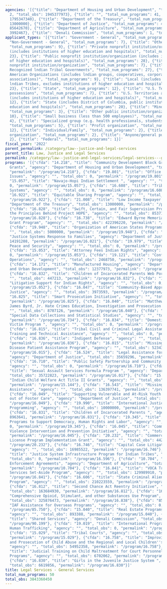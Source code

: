 ```yaml
---
agencies: '[{"title": "Department of Housing and Urban Development", "total_num_programs":
  2, "total_obs": 1945377973}, {"title": "", "total_num_programs": 41, "total_obs":
  1795347340}, {"title": "Department of the Treasury", "total_num_programs": 1, "total_obs":
  13000000}, {"title": "Department of Justice", "total_num_programs": 4, "total_obs":
  85642670}, {"title": "Department of Agriculture", "total_num_programs": 1, "total_obs":
  3992467}, {"title": "Denali Commission", "total_num_programs": 1, "total_obs": 0}]'
applicant_types: '[{"title": "Government - General", "total_num_programs": 5}, {"title":
  "Non-Government - General", "total_num_programs": 7}, {"title": "Other private institutions/organizations",
  "total_num_programs": 9}, {"title": "Private nonprofit institution/organization
  (includes institutions of higher education and hospitals)", "total_num_programs":
  23}, {"title": "Public nonprofit institution/organization (includes institutions
  of higher education and hospitals)", "total_num_programs": 28}, {"title": "Quasi-public
  nonprofit institution/organization", "total_num_programs": 7}, {"title": "Federally
  Recognized lndian Tribal Governments", "total_num_programs": 27}, {"title": "Native
  American Organizations (includes lndian groups, cooperatives, corporations, partnerships,
  associations)", "total_num_programs": 9}, {"title": "Local (includes State-designated
  lndian Tribes, excludes institutions of higher education and hospitals", "total_num_programs":
  23}, {"title": "State", "total_num_programs": 12}, {"title": "U.S. Territories and
  possessions", "total_num_programs": 7}, {"title": "U.S. Territories and possessions
  (includes institutions of higher education and hospitals)", "total_num_programs":
  12}, {"title": "State (includes District of Columbia, public institutions of higher
  education and hospitals)", "total_num_programs": 20}, {"title": "Minority group",
  "total_num_programs": 3}, {"title": "Other public institution/organization", "total_num_programs":
  10}, {"title": "Small business (less than 500 employees)", "total_num_programs":
  4}, {"title": "Specialized group (e.g. health professionals, students, veterans)",
  "total_num_programs": 5}, {"title": "Profit organization", "total_num_programs":
  12}, {"title": "Individual/Family", "total_num_programs": 2}, {"title": "Sponsored
  organization", "total_num_programs": 2}, {"title": "Anyone/general public", "total_num_programs":
  2}, {"title": "Federal", "total_num_programs": 1}]'
fiscal_year: '2022'
parent_permalink: /category/law--justice-and-legal-services
parent_title: Law, Justice and Legal Services
permalink: /category/law--justice-and-legal-services/legal-services---general-services
programs: '[{"cfda": "14.218", "title": "Community Development Block Grants/Entitlement
  Grants", "agency": "Department of Housing and Urban Development", "total_obs": 1933000000,
  "permalink": "/program/14.218"}, {"cfda": "19.801", "title": "Office of Global Women''s
  Issues", "agency": "", "total_obs": 0, "permalink": "/program/19.801"}, {"cfda":
  "15.057", "title": "Navajo-Hopi Indian Settlement ", "agency": "", "total_obs":
  0, "permalink": "/program/15.057"}, {"cfda": "16.608", "title": "Tribal Justice
  Systems", "agency": "", "total_obs": 0, "permalink": "/program/16.608"}, {"cfda":
  "16.922", "title": "Equitable Sharing Program", "agency": "", "total_obs": 0, "permalink":
  "/program/16.922"}, {"cfda": "21.008", "title": "Low Income Taxpayer Clinics", "agency":
  "Department of the Treasury", "total_obs": 13000000, "permalink": "/program/21.008"},
  {"cfda": "16.828", "title": "Swift, Certain, and Fair Supervision Program: Applying
  the Principles Behind Project HOPE", "agency": "", "total_obs": 8537147, "permalink":
  "/program/16.828"}, {"cfda": "16.738", "title": "Edward Byrne Memorial Justice Assistance
  Grant Program", "agency": "", "total_obs": 422396220, "permalink": "/program/16.738"},
  {"cfda": "19.948", "title": "Organization of American States Programs", "agency":
  "", "total_obs": 5000000, "permalink": "/program/19.948"}, {"cfda": "16.021", "title":
  "Justice Systems Response to Families", "agency": "Department of Justice", "total_obs":
  14191208, "permalink": "/program/16.021"}, {"cfda": "19.979", "title": "Regional
  Peace and Security", "agency": "", "total_obs": 0, "permalink": "/program/19.979"},
  {"cfda": "15.053", "title": "Attorney Fees Indian Rights", "agency": "", "total_obs":
  0, "permalink": "/program/15.053"}, {"cfda": "19.121", "title": "Conflict and Stabilization
  Operations", "agency": "", "total_obs": 2468750, "permalink": "/program/19.121"},
  {"cfda": "14.171", "title": "Manufactured Housing", "agency": "Department of Housing
  and Urban Development", "total_obs": 12377973, "permalink": "/program/14.171"},
  {"cfda": "16.832", "title": "Children of Incarcerated Parents Web Portal ", "agency":
  "", "total_obs": 447213, "permalink": "/program/16.832"}, {"cfda": "15.052", "title":
  "Litigation Support for Indian Rights", "agency": "", "total_obs": 0, "permalink":
  "/program/15.052"}, {"cfda": "16.047", "title": "Community-Based Approaches to Advancing
  Justice", "agency": "", "total_obs": 3973593, "permalink": "/program/16.047"}, {"cfda":
  "16.825", "title": "Smart Prosecution Initiative", "agency": "", "total_obs": 6775924,
  "permalink": "/program/16.825"}, {"cfda": "16.040", "title": "Matthew Shepard and
  James Byrd, Jr. Hate Crimes Education, Investigation and Prosecution Program", "agency":
  "", "total_obs": 8707126, "permalink": "/program/16.040"}, {"cfda": "16.734", "title":
  "Special Data Collections and Statistical Studies", "agency": "", "total_obs": 112187477,
  "permalink": "/program/16.734"}, {"cfda": "16.834", "title": "Domestic Trafficking
  Victim Program ", "agency": "", "total_obs": 0, "permalink": "/program/16.834"},
  {"cfda": "16.815", "title": "Tribal Civil and Criminal Legal Assistance Grants,
  Training and Technical Assistance", "agency": "", "total_obs": 0, "permalink": "/program/16.815"},
  {"cfda": "16.836", "title": "Indigent Defense", "agency": "", "total_obs": 4444231,
  "permalink": "/program/16.836"}, {"cfda": "16.015", "title": "Missing Alzheimer''s
  Disease Patient Assistance Program", "agency": "", "total_obs": 5234307, "permalink":
  "/program/16.015"}, {"cfda": "16.524", "title": "Legal Assistance for Victims",
  "agency": "Department of Justice", "total_obs": 35659296, "permalink": "/program/16.524"},
  {"cfda": "16.710", "title": "Public Safety Partnership and Community Policing Grants",
  "agency": "", "total_obs": 0, "permalink": "/program/16.710"}, {"cfda": "16.017",
  "title": "Sexual Assault Services Formula Program ", "agency": "Department of Justice",
  "total_obs": 35722823, "permalink": "/program/16.017"}, {"cfda": "15.144", "title":
  "Indian Child Welfare Act Title II Grants", "agency": "", "total_obs": 3187783,
  "permalink": "/program/15.144"}, {"cfda": "16.543", "title": "Missing Children''s
  Assistance", "agency": "", "total_obs": 136397741, "permalink": "/program/16.543"},
  {"cfda": "16.049", "title": "Supporting Vulnerable and At-Risk Youth Transitioning
  out of Foster Care", "agency": "Department of Justice", "total_obs": 69343, "permalink":
  "/program/16.049"}, {"cfda": "19.990", "title": "International Justice and Accountability
  Programming", "agency": "", "total_obs": 10000000, "permalink": "/program/19.990"},
  {"cfda": "16.831", "title": "Children of Incarcerated Parents ", "agency": "", "total_obs":
  8963641, "permalink": "/program/16.831"}, {"cfda": "19.345", "title": "International
  Programs to Support Democracy, Human Rights and Labor", "agency": "", "total_obs":
  0, "permalink": "/program/19.345"}, {"cfda": "16.045", "title": "Community-Based
  Violence Intervention and Prevention Initiative", "agency": "", "total_obs": 92368221,
  "permalink": "/program/16.045"}, {"cfda": "20.232", "title": "Commercial Driver''s
  License Program Implementation Grant", "agency": "", "total_obs": 44214974, "permalink":
  "/program/20.232"}, {"cfda": "16.746", "title": "Capital Case Litigation Initiative",
  "agency": "", "total_obs": 16985522, "permalink": "/program/16.746"}, {"cfda": "16.596",
  "title": "Justice System Infrastructure Program for Indian Tribes", "agency": "",
  "total_obs": 0, "permalink": "/program/16.596"}, {"cfda": "10.704", "title": "Law
  Enforcement Agreements", "agency": "Department of Agriculture", "total_obs": 3992467,
  "permalink": "/program/10.704"}, {"cfda": "16.841", "title": "VOCA Tribal Victim
  Services Set-Aside Program", "agency": "", "total_obs": 129989910, "permalink":
  "/program/16.841"}, {"cfda": "16.606", "title": "State Criminal Alien Assistance
  Program", "agency": "", "total_obs": 210223559, "permalink": "/program/16.606"},
  {"cfda": "16.812", "title": "Second Chance Act Reentry Initiative", "agency": "",
  "total_obs": 163684930, "permalink": "/program/16.812"}, {"cfda": "16.838", "title":
  "Comprehensive Opioid, Stimulant, and other Substances Use Program", "agency": "",
  "total_obs": 325876473, "permalink": "/program/16.838"}, {"cfda": "85.750", "title":
  "IAF Assistance for Overseas Programs", "agency": "", "total_obs": 0, "permalink":
  "/program/85.750"}, {"cfda": "15.040", "title": "Real Estate Programs Indian Lands",
  "agency": "", "total_obs": 893388, "permalink": "/program/15.040"}, {"cfda": "90.199",
  "title": "Shared Services", "agency": "Denali Commission", "total_obs": 0, "permalink":
  "/program/90.199"}, {"cfda": "19.019", "title": "International Programs to Combat
  Human Trafficking", "agency": "", "total_obs": 0, "permalink": "/program/19.019"},
  {"cfda": "15.029", "title": "Tribal Courts", "agency": "", "total_obs": 4114934,
  "permalink": "/program/15.029"}, {"cfda": "16.758", "title": "Improving the Investigation
  and Prosecution of Child Abuse and the Regional and Local Children''s Advocacy Centers",
  "agency": "", "total_obs": 54952358, "permalink": "/program/16.758"}, {"cfda": "16.757",
  "title": "Judicial Training on Child Maltreatment for Court Personnel Juvenile Justice
  Programs", "agency": "", "total_obs": 6702062, "permalink": "/program/16.757"},
  {"cfda": "16.830", "title": "Girls in the Juvenile Justice System ", "agency": "",
  "total_obs": 6619856, "permalink": "/program/16.830"}]'
title: Legal Services - General Services
total_num_programs: 50
total_obs: 3843360450
---
```

